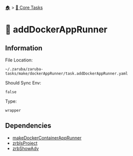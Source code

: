 <!--startTocHeader-->
[🏠](../README.md) > [🥝 Core Tasks](README.md)
# 🐳 addDockerAppRunner
<!--endTocHeader-->

## Information

File Location:

    ~/.zaruba/zaruba-tasks/make/dockerAppRunner/task.addDockerAppRunner.yaml

Should Sync Env:

    false

Type:

    wrapper


## Dependencies

* [makeDockerContainerAppRunner](make-docker-container-app-runner.md)
* [zrbIsProject](zrb-is-project.md)
* [zrbShowAdv](zrb-show-adv.md)
<!--startTocSubtopic-->
<!--endTocSubtopic-->